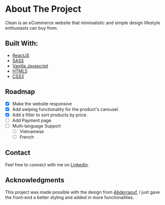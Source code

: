 # About The Project

Clean is an eCommerce website that minimalistic and simple design lifestyle enthusiasts can buy from.

## Built With:

- [ReactJS](https://react.dev/)
- [SASS](https://sass-lang.com/)
- [Vanilla Javascript](https://developer.mozilla.org/en-US/docs/Web/JavaScript)
- [HTML5](https://developer.mozilla.org/en-US/docs/Glossary/HTML5)
- [CSS3](https://developer.mozilla.org/en-US/docs/Web/CSS)

## Roadmap

- [x] Make the website responsive
- [x] Add swiping functionality for the product's carousel.
- [x] Add a filter to sort products by price.
- [ ] Add Payment page
- [ ] Multi-language Support
  - [ ] Vietnamese
  - [ ] French

## Contact

Feel free to connect with me on [Linkedin](https://www.linkedin.com/in/nathancao/).

## Acknowledgments

This project was made possible with the design from [Abderraouf](https://github.com/Abderraouf-Rahmani), I just gave the front-end a better styling and added in more functionalities.
